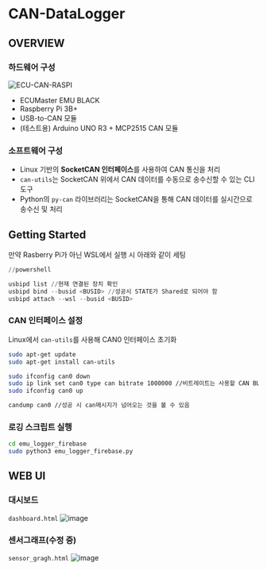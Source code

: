# CAN-DataLogger

## OVERVIEW

### 하드웨어 구성

![ECU-CAN-RASPI](https://github.com/user-attachments/assets/559677cb-8672-4a76-9522-492ca7da93d2)

- ECUMaster EMU BLACK  
- Raspberry Pi 3B+  
- USB-to-CAN 모듈  
- (테스트용) Arduino UNO R3 + MCP2515 CAN 모듈  

### 소프트웨어 구성

- Linux 기반의 **SocketCAN 인터페이스**를 사용하여 CAN 통신을 처리  
- `can-utils`는 SocketCAN 위에서 CAN 데이터를 수동으로 송수신할 수 있는 CLI 도구  
- Python의 `py-can` 라이브러리는 SocketCAN을 통해 CAN 데이터를 실시간으로 송수신 및 처리

## Getting Started
만약 Rasberry Pi가 아닌 WSL에서 실행 시 아래와 같이 세팅
``` powershell
//powershell

usbipd list //현재 연결된 장치 확인
usbipd bind --busid <BUSID> //성공시 STATE가 Shared로 되어야 함
usbipd attach --wsl --busid <BUSID>
```

### CAN 인터페이스 설정
Linux에서 ```can-utils```를 사용해 CAN0 인터페이스 초기화
``` bash
sudo apt-get update
sudo apt-get install can-utils

sudo ifconfig can0 down
sudo ip link set can0 type can bitrate 1000000 //비트레이트는 사용할 CAN BUS에 맞게 설정
sudo ifconfig can0 up

candump can0 //성공 시 can메시지가 넘어오는 것을 볼 수 있음
```
### 로깅 스크립트 실행
``` bash
cd emu_logger_firebase
sudo python3 emu_logger_firebase.py
```

## WEB UI
### 대시보드
```dashboard.html```
![image](https://github.com/user-attachments/assets/2db50bff-2fe6-4b85-9293-2717f42b307e)

### 센서그래프(수정 중)
```sensor_gragh.html```
![image](https://github.com/user-attachments/assets/b23ef203-c98f-4a2e-9498-21b9d3120dbd)
